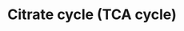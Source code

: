 ---
annotations:
- type: Pathway Ontology
  value: classic metabolic pathway
- type: Pathway Ontology
  value: citric acid cycle pathway
authors:
- Madhun
- MaintBot
- Mkutmon
- Khanspers
- Ariutta
description: 'The citrate cycle (TCA cycle, Krebs cycle) is an important aerobic pathway
  for the final steps of the oxidation of carbohydrates and fatty acids. The cycle
  starts with acetyl-CoA, the activated form of acetate, derived from glycolysis and
  pyruvate oxidation for carbohydrates and from beta oxidation of fatty acids. The
  two-carbon acetyl group in acetyl-CoA is transferred to the four-carbon compound
  of oxaloacetate to form the six-carbon compound of citrate. In a series of reactions
  two carbons in citrate are oxidized to CO2 and the reaction pathway supplies NADH
  for use in the oxidative phosphorylation and other metabolic processes. The pathway
  also supplies important precursor metabolites including 2-oxoglutarate. At the end
  of the cycle the remaining four-carbon part is transformed back to oxaloacetate.
  According to the genome sequence data, many organisms seem to lack genes for the
  full cycle [MD:M00009], but contain genes for specific segments [MD:M00010 M00011].  Source:
  KEGG (http://www.genome.jp/kegg-bin/highlight_pathway?scale=1.0&map=map00020)'
last-edited: 2019-09-17
organisms:
- Mycobacterium tuberculosis
redirect_from:
- /index.php/Pathway:WP1948
- /instance/WP1948
schema-jsonld:
- '@context': https://schema.org/
  '@id': https://wikipathways.github.io/pathways/WP1948.html
  '@type': Dataset
  creator:
    '@type': Organization
    name: WikiPathways
  description: 'The citrate cycle (TCA cycle, Krebs cycle) is an important aerobic
    pathway for the final steps of the oxidation of carbohydrates and fatty acids.
    The cycle starts with acetyl-CoA, the activated form of acetate, derived from
    glycolysis and pyruvate oxidation for carbohydrates and from beta oxidation of
    fatty acids. The two-carbon acetyl group in acetyl-CoA is transferred to the four-carbon
    compound of oxaloacetate to form the six-carbon compound of citrate. In a series
    of reactions two carbons in citrate are oxidized to CO2 and the reaction pathway
    supplies NADH for use in the oxidative phosphorylation and other metabolic processes.
    The pathway also supplies important precursor metabolites including 2-oxoglutarate.
    At the end of the cycle the remaining four-carbon part is transformed back to
    oxaloacetate. According to the genome sequence data, many organisms seem to lack
    genes for the full cycle [MD:M00009], but contain genes for specific segments
    [MD:M00010 M00011].  Source: KEGG (http://www.genome.jp/kegg-bin/highlight_pathway?scale=1.0&map=map00020)'
  keywords:
  - ''
  - Methylisocitrate
  - citA
  - dlaT
  - glcB
  - sdhA
  - lpdC
  - icd1
  - pykA
  - (PEP)
  - mdh
  - korA
  - aceE
  - aceAb
  - icd2
  - Succinyl-CoA
  - Citrate
  - Pyruvate
  - Fumarate
  - sucD
  - Methylcitrate
  - Glyoxylate
  - mez
  - prpB
  - prpC
  - 2-oxo-2-hydroxyadipate
  - sdhB
  - Acetyl-CoA
  - pca
  - sdhC
  - Malate
  - Glutamate
  - (HOA)
  - Phosphoenolpyruvate
  - acn
  - Glycolysis
  - Isocitrate
  - pckA
  - Succinate
  - sucC
  - icl1
  - aceAa
  - fumC
  - sdhD
  - Oxalacetic acid
  - hoas
  - alpha-ketoglutarate
  - Hydroxylevulinate
  - korB
  license: CC0
  name: Citrate cycle (TCA cycle)
seo: CreativeWork
title: Citrate cycle (TCA cycle)
wpid: WP1948
---